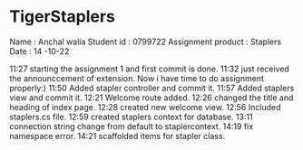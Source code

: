 # TigerStaplers
Name : Anchal walia
Student id : 0799722
Assignment product : Staplers
Date : 14 -10-22

11:27 starting the assignment 1 and first commit is done.
11:32 just received the announccement of extension. Now i have time to do assignment properly:)
11:50 Added stapler controller and commit it.
11:57 Added staplers view and commit it.
12:21 Welcome route added.
12:26 changed the title and heading of index page.
12:28 created new welcome view.
12:56 Included staplers.cs file.
12:59 created staplers context for database.
13:11 connection string change from default to staplercontext.
14:19 fix namespace error.
14:21 scaffolded items for stapler class.